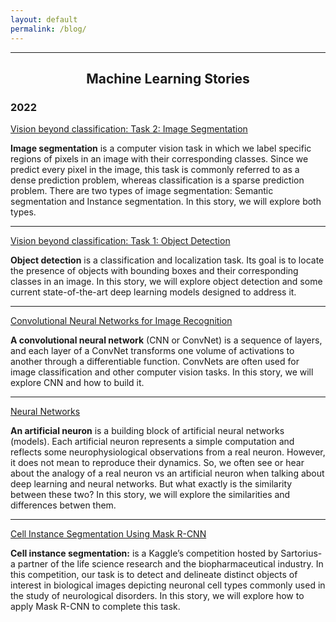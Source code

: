 ```yaml
---
layout: default
permalink: /blog/
---
```


---

<h2 align="center">Machine Learning Stories</h2>

<h3>2022</h3>

[Vision beyond classification: Task 2: Image Segmentation](https://medium.com/mlearning-ai/vision-beyond-classification-tasks-beyond-classification-task-ii-image-segmentation-5c5e81edf2b0)

**Image segmentation** is a computer vision task in which we label specific regions of pixels in an image with their corresponding classes. Since we predict every pixel in the image, this task is commonly referred to as a dense prediction problem, whereas classification is a sparse prediction problem. There are two types of image segmentation: Semantic segmentation and Instance segmentation. In this story, we will explore both types.

---

[Vision beyond classification: Task 1: Object Detection](https://medium.com/mlearning-ai/vision-beyond-classification-task-i-object-detection-d2f32a5ea4ca)

**Object detection** is a classification and localization task. Its goal is to locate the presence of objects with bounding boxes and their corresponding classes in an image. In this story, we will explore object detection and some current state-of-the-art deep learning models designed to address it.

---

[Convolutional Neural Networks for Image Recognition ](https://medium.com/mlearning-ai/convolutional-neural-networks-for-image-recognition-7148a19f981f)

**A convolutional neural network** (CNN or ConvNet) is a sequence of layers, and each layer of a ConvNet transforms one volume of activations to another through a differentiable function. ConvNets are often used for image classification and other computer vision tasks. In this story, we will explore CNN and how to build it.

---

[Neural Networks](https://medium.com/mlearning-ai/neural-networks-ba6fa76eb719)

**An artificial neuron** is a building block of artificial neural networks (models). Each artificial neuron represents a simple computation and reflects some neurophysiological observations from a real neuron. However, it does not mean to reproduce their dynamics. So, we often see or hear about the analogy of a real neuron vs an artificial neuron when talking about deep learning and neural networks. But what exactly is the similarity between these two? In this story, we will explore the similarities and differences betwen them.

---

[Cell Instance Segmentation Using Mask R-CNN](https://medium.com/mlearning-ai/cell-instance-segmentation-using-mask-r-cnn-c7a3810192ff)

**Cell instance segmentation:** is a Kaggle’s competition hosted by Sartorius- a partner of the life science research and the biopharmaceutical industry. In this competition, our task is to detect and delineate distinct objects of interest in biological images depicting neuronal cell types commonly used in the study of neurological disorders. In this story, we will explore how to apply Mask R-CNN to complete this task.

